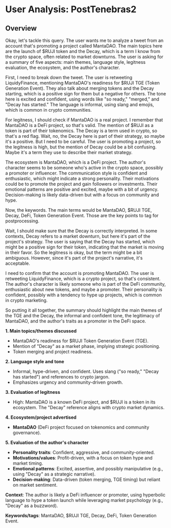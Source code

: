 # User Analysis: PostTenebras2

## Overview

<think>
Okay, let's tackle this query. The user wants me to analyze a tweet from an account that's promoting a project called MantaDAO. The main topics here are the launch of $RUJI token and the Decay, which is a term I know from the crypto space, often related to market downturns. The user is asking for a summary of five aspects: main themes, language style, legitness evaluation, the ecosystem, and the author's character.

First, I need to break down the tweet. The user is retweeting LiquidyFinance, mentioning MantaDAO's readiness for $RUJI TGE (Token Generation Event). They also talk about merging tokens and the Decay starting, which is a positive sign for them but a negative for others. The tone here is excited and confident, using words like "so ready," "merged," and "Decay has started." The language is informal, using slang and emojis, which is common in crypto communities.

For legitness, I should check if MantaDAO is a real project. I remember that MantaDAO is a DeFi project, so that's valid. The mention of $RUJI as a token is part of their tokenomics. The Decay is a term used in crypto, so that's a red flag. Wait, no, the Decay here is part of their strategy, so maybe it's a positive. But I need to be careful. The user is promoting a project, so the legitness is high, but the mention of Decay could be a bit confusing. Maybe it's a term they use to describe their market strategy.

The ecosystem is MantaDAO, which is a DeFi project. The author's character seems to be someone who's active in the crypto space, possibly a promoter or influencer. The communication style is confident and enthusiastic, which might indicate a strong personality. Their motivations could be to promote the project and gain followers or investments. Their emotional patterns are positive and excited, maybe with a bit of urgency. Decision-making is likely data-driven but with a focus on community and hype.

Now, the keywords. The main terms would be MantaDAO, $RUJI TGE, Decay, DeFi, Token Generation Event. Those are the key points to tag for postprocessing.

Wait, I should make sure that the Decay is correctly interpreted. In some contexts, Decay refers to a market downturn, but here it's part of the project's strategy. The user is saying that the Decay has started, which might be a positive sign for their token, indicating that the market is moving in their favor. So the legitness is okay, but the term might be a bit ambiguous. However, since it's part of the project's narrative, it's acceptable.

I need to confirm that the account is promoting MantaDAO. The user is retweeting LiquidyFinance, which is a crypto project, so that's consistent. The author's character is likely someone who is part of the DeFi community, enthusiastic about new tokens, and maybe a promoter. Their personality is confident, possibly with a tendency to hype up projects, which is common in crypto marketing.

So putting it all together, the summary should highlight the main themes of the TGE and the Decay, the informal and confident tone, the legitimacy of MantaDAO, and the author's traits as a promoter in the DeFi space.
</think>

**1. Main topics/themes discussed**  
- MantaDAO's readiness for $RUJI Token Generation Event (TGE).  
- Mention of "Decay" as a market phase, implying strategic positioning.  
- Token merging and project readiness.  

**2. Language style and tone**  
- Informal, hype-driven, and confident. Uses slang ("so ready," "Decay has started") and references to crypto jargon.  
- Emphasizes urgency and community-driven growth.  

**3. Evaluation of legitness**  
- High: MantaDAO is a known DeFi project, and $RUJI is a token in its ecosystem. The "Decay" reference aligns with crypto market dynamics.  

**4. Ecosystem/project advertised**  
- **MantaDAO** (DeFi project focused on tokenomics and community governance).  

**5. Evaluation of the author's character**  
- **Personality traits**: Confident, aggressive, and community-oriented.  
- **Motivations/values**: Profit-driven, with a focus on token hype and market timing.  
- **Emotional patterns**: Excited, assertive, and possibly manipulative (e.g., using "Decay" as a strategic narrative).  
- **Decision-making**: Data-driven (token merging, TGE timing) but reliant on market sentiment.  

**Context**: The author is likely a DeFi influencer or promoter, using hyperbolic language to hype a token launch while leveraging market psychology (e.g., "Decay" as a buzzword).  

**Keywords/tags**: MantaDAO, $RUJI TGE, Decay, DeFi, Token Generation Event.